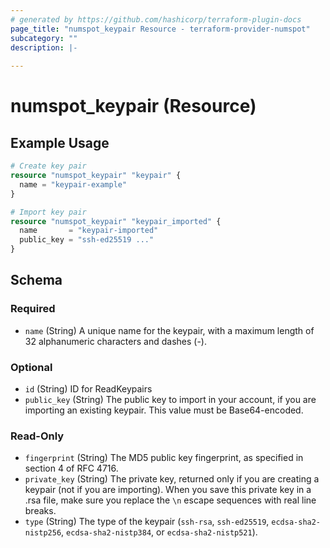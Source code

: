 ```yaml
---
# generated by https://github.com/hashicorp/terraform-plugin-docs
page_title: "numspot_keypair Resource - terraform-provider-numspot"
subcategory: ""
description: |-
  
---
```


# numspot_keypair (Resource)



## Example Usage

```terraform
# Create key pair
resource "numspot_keypair" "keypair" {
  name = "keypair-example"
}

# Import key pair
resource "numspot_keypair" "keypair_imported" {
  name       = "keypair-imported"
  public_key = "ssh-ed25519 ..."
}
```

<!-- schema generated by tfplugindocs -->
## Schema

### Required

- `name` (String) A unique name for the keypair, with a maximum length of 32 alphanumeric characters and dashes (-).

### Optional

- `id` (String) ID for ReadKeypairs
- `public_key` (String) The public key to import in your account, if you are importing an existing keypair. This value must be Base64-encoded.

### Read-Only

- `fingerprint` (String) The MD5 public key fingerprint, as specified in section 4 of RFC 4716.
- `private_key` (String) The private key, returned only if you are creating a keypair (not if you are importing). When you save this private key in a .rsa file, make sure you replace the `\n` escape sequences with real line breaks.
- `type` (String) The type of the keypair (`ssh-rsa`, `ssh-ed25519`, `ecdsa-sha2-nistp256`, `ecdsa-sha2-nistp384`, or `ecdsa-sha2-nistp521`).
